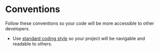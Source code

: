 # Conventions

Follow these conventions so your code will be more accessible to other developers.

* Use [standard coding style](coding_style.md) so your project will be navigable and readable to others.
